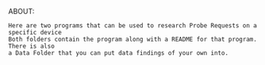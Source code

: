 ABOUT: 


	Here are two programs that can be used to research Probe Requests on a specific device
	Both folders contain the program along with a README for that program. There is also
	a Data Folder that you can put data findings of your own into. 
